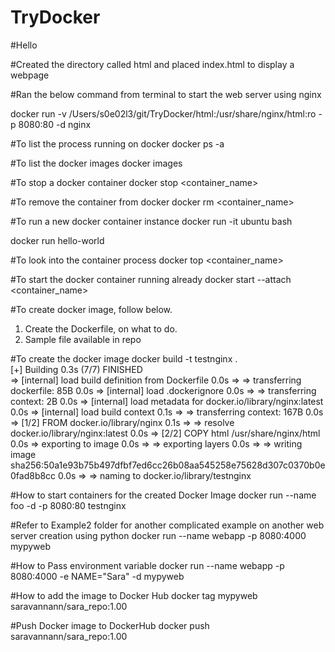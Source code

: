 # TryDocker
#Hello

#Created the directory called html and placed index.html to display a webpage

#Ran the below command from terminal to start the web server using nginx

docker run -v /Users/s0e02l3/git/TryDocker/html:/usr/share/nginx/html:ro -p 8080:80 -d nginx

#To list the process running on docker
docker ps -a

#To list the docker images
docker images

#To stop a docker container
docker stop <container_name>

#To remove the container from docker
docker rm <container_name>

#To run a new docker container instance
docker run -it ubuntu bash

docker run hello-world


#To look into the container process
docker top <container_name>

#To start the docker container running already 
docker start --attach <container_name>

#To create docker image, follow below. 
1. Create the Dockerfile, on what to do. 
2. Sample file available in repo

#To create the docker image
docker build -t testnginx .  
[+] Building 0.3s (7/7) FINISHED                                                                                                                                                                                                              
 => [internal] load build definition from Dockerfile                                                                                                                                                                                     0.0s
 => => transferring dockerfile: 85B                                                                                                                                                                                                      0.0s
 => [internal] load .dockerignore                                                                                                                                                                                                        0.0s
 => => transferring context: 2B                                                                                                                                                                                                          0.0s
 => [internal] load metadata for docker.io/library/nginx:latest                                                                                                                                                                          0.0s
 => [internal] load build context                                                                                                                                                                                                        0.1s
 => => transferring context: 167B                                                                                                                                                                                                        0.0s
 => [1/2] FROM docker.io/library/nginx                                                                                                                                                                                                   0.1s
 => => resolve docker.io/library/nginx:latest                                                                                                                                                                                            0.0s
 => [2/2] COPY html /usr/share/nginx/html                                                                                                                                                                                                0.0s
 => exporting to image                                                                                                                                                                                                                   0.0s
 => => exporting layers                                                                                                                                                                                                                  0.0s
 => => writing image sha256:50a1e93b75b497dfbf7ed6cc26b08aa545258e75628d307c0370b0e0fad8b8cc                                                                                                                                             0.0s
 => => naming to docker.io/library/testnginx   

#How to start containers for the created Docker Image
docker run --name foo -d -p 8080:80 testnginx

#Refer to Example2 folder for another complicated example on another web server creation using python
docker run --name webapp -p 8080:4000 mypyweb

#How to Pass environment variable
docker run --name webapp -p 8080:4000 -e NAME="Sara" -d mypyweb

#How to add the image to Docker Hub
docker tag mypyweb saravannann/sara_repo:1.00


#Push Docker image to DockerHub
docker push saravannann/sara_repo:1.00
